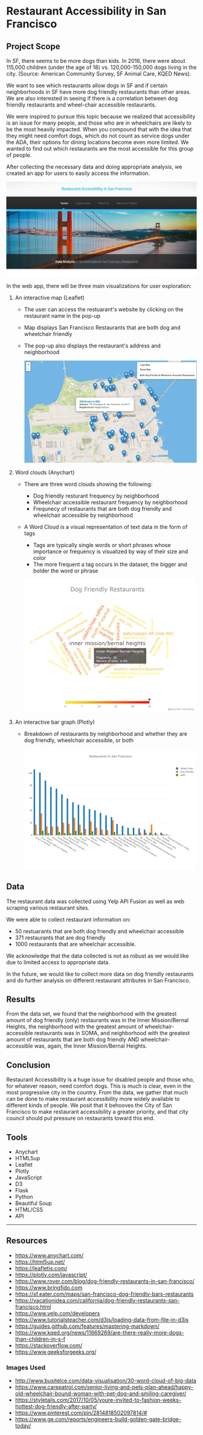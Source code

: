 # Restaurant Accessibility in San Francisco

## Project Scope
In SF, there seems to be more dogs than kids. In 2016, there were about 115,000 children (under the age of 18) vs. 120,000-150,000 dogs living in the city. (Source: American Community Survey, SF Animal Care, KQED News). 

We want to see which restaurants allow dogs in SF and if certain neighborhoods in SF have more dog friendly restaurants than other areas. We are also interested in seeing if there is a correlation between dog friendly restaurants and wheel-chair accessible restaurants.

We were inspired to pursue this topic because we realized that accessibility is an issue for many people, and those who are in wheelchairs are likely to be the most heavily impacted. When you compound that with the idea that they might need comfort dogs, which do not count as service dogs under the ADA, their options for dining locations become even more limited. We wanted to find out which restaurants are the most accessible for this group of people.

After collecting the necessary data and doing appropriate analysis, we created an app for users to easily access the information. 

![Image of Landing Page](Main/Images/Home_Page.JPG)

In the web app, there will be three main visualizations for user exploration:

1. An interactive map (Leaflet)
   - The user can access the restuarant's website by clicking on the restaurant name in the pop-up
   - Map displays San Francisco Restaurants that are both dog and wheelchair friendly
   - The pop-up also displays the restaurant's address and neighborhood

     ![Image of SF Map](Main/Images/sf_map.JPG)

2. Word clouds (Anychart)
   - There are three word clouds showing the following:
     - Dog friendly resturant frequency by neighborhood
     - Wheelchair accessible restaurant frequency by neighborhood
     - Frequnecy of restaurants that are both dog friendly and wheelchair accessible by neighborhood
   - A Word Cloud is a visual representation of text data in the form of tags
     - Tags are typically single words or short phrases whose importance or frequency is visualized by way of their size and color
     - The more frequent a tag occurs in the dataset, the bigger and bolder the word or phrase

     ![Image of Word Cloud](Main/Images/word_cloud.JPG)  

3. An interactive bar graph (Plotly)
   - Breakdown of restaurants by neighborhood and whether they are dog friendly, wheelchair accessible, or both

     ![Image of Bar Chart](Main/Images/bar_chart.png) 

## Data 

The restaurant data was collected using Yelp API Fusion as well as web scraping various restaurant sites. 

We were able to collect restaurant information on:
 - 50 restuarants that are both dog friendly and wheelchair accessible
 - 371 restaurants that are dog friendly
 - 1000 restaurants that are wheelchair accessible.

We acknowledge that the data collected is not as robust as we would like due to limited access to appropriate data.

In the future, we would like to collect more data on dog friendly restaurants and do further analysis on different restaurant attributes in San Francisco.

## Results
From the data set, we found that the neighborhood with the greatest amount of dog friendly (only) restaurants was in the Inner Mission/Bernal Heights, the neighborhood with the greatest amount of wheelchair-accessible restaurants was in SOMA, and neighborhood with the greatest amount of restaurants that are both dog friendly AND wheelchair-accessible was, again, the Inner Mission/Bernal Heights.

## Conclusion
Restaurant Accessibility is a huge issue for disabled people and those who, for whatever reason, need comfort dogs. This is much is clear, even in the most progressive city in the country. From the data, we gather that much can be done to make restaurant accessibility more widely available to different kinds of people. We posit that it behooves the City of San Francisco to make restaurant accessibility a greater priority, and that city council should put pressure on restaurants toward this end.

## Tools
- Anychart
- HTML5up
- Leaflet
- Plotly
- JavaScript
- D3
- Flask
- Python
- Beautiful Soup
- HTML/CSS
- API
------------------------------------------------------------------------------------------------------------------

## Resources
- https://www.anychart.com/
- https://html5up.net/
- https://leafletjs.com/
- https://plotly.com/javascript/
- https://www.rover.com/blog/dog-friendly-restaurants-in-san-francisco/
- https://www.bringfido.com
- https://sf.eater.com/maps/san-francisco-dog-friendly-bars-restaurants
- https://vacationidea.com/california/dog-friendly-restaurants-san-francisco.html
- https://www.yelp.com/developers
- https://www.tutorialsteacher.com/d3js/loading-data-from-file-in-d3js
- https://guides.github.com/features/mastering-markdown/
- https://www.kqed.org/news/11669269/are-there-really-more-dogs-than-children-in-s-f
- https://stackoverflow.com/
- https://www.geeksforgeeks.org/

### Images Used
- http://www.busitelce.com/data-visualisation/30-word-cloud-of-big-data
- https://www.carepatrol.com/senior-living-and-pets-plan-ahead/happy-old-wheelchair-bound-woman-with-pet-dog-and-smiling-caregiver/
- https://styletails.com/2017/10/05/youre-invited-to-fashion-weeks-hottest-dog-friendly-after-party/
- https://www.pinterest.com/pin/2814818502097814/#
- https://www.ge.com/reports/engineers-build-golden-gate-bridge-today/